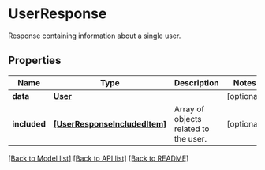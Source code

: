 # UserResponse

Response containing information about a single user.

## Properties

| Name         | Type                                                          | Description                           | Notes      |
| ------------ | ------------------------------------------------------------- | ------------------------------------- | ---------- |
| **data**     | [**User**](User.md)                                           |                                       | [optional] |
| **included** | [**[UserResponseIncludedItem]**](UserResponseIncludedItem.md) | Array of objects related to the user. | [optional] |

[[Back to Model list]](README.md#documentation-for-models) [[Back to API list]](README.md#documentation-for-api-endpoints) [[Back to README]](README.md)
